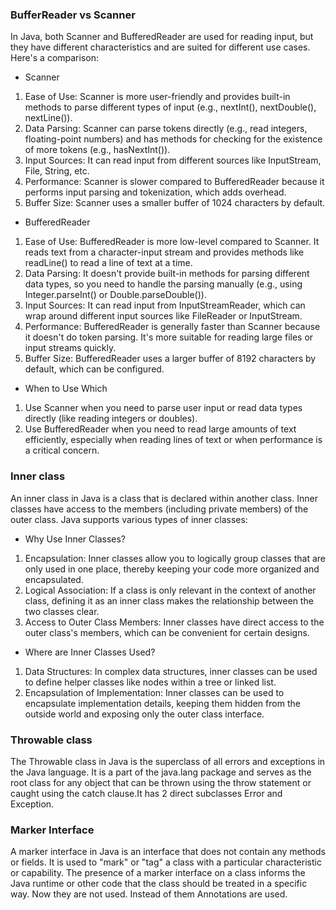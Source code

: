 ### BufferReader vs Scanner
In Java, both Scanner and BufferedReader are used for reading input, but they have different characteristics and are suited for different use cases. Here's a comparison:

- Scanner
1. Ease of Use: Scanner is more user-friendly and provides built-in methods to parse different types of input (e.g., nextInt(), nextDouble(), nextLine()).
2. Data Parsing: Scanner can parse tokens directly (e.g., read integers, floating-point numbers) and has methods for checking for the existence of more tokens (e.g., hasNextInt()).
3. Input Sources: It can read input from different sources like InputStream, File, String, etc.
4. Performance: Scanner is slower compared to BufferedReader because it performs input parsing and tokenization, which adds overhead.
5. Buffer Size: Scanner uses a smaller buffer of 1024 characters by default.
- BufferedReader
1. Ease of Use: BufferedReader is more low-level compared to Scanner. It reads text from a character-input stream and provides methods like readLine() to read a line of text at a time.
2. Data Parsing: It doesn't provide built-in methods for parsing different data types, so you need to handle the parsing manually (e.g., using Integer.parseInt() or Double.parseDouble()).
3. Input Sources: It can read input from InputStreamReader, which can wrap around different input sources like FileReader or InputStream.
4. Performance: BufferedReader is generally faster than Scanner because it doesn't do token parsing. It's more suitable for reading large files or input streams quickly.
5. Buffer Size: BufferedReader uses a larger buffer of 8192 characters by default, which can be configured.
- When to Use Which
1. Use Scanner when you need to parse user input or read data types directly (like reading integers or doubles).
2. Use BufferedReader when you need to read large amounts of text efficiently, especially when reading lines of text or when performance is a critical concern.
### Inner class
An inner class in Java is a class that is declared within another class. Inner classes have access to the members (including private members) of the outer class. Java supports various types of inner classes:


- Why Use Inner Classes?
1. Encapsulation: Inner classes allow you to logically group classes that are only used in one place, thereby keeping your code more organized and encapsulated.
2. Logical Association: If a class is only relevant in the context of another class, defining it as an inner class makes the relationship between the two classes clear.
3. Access to Outer Class Members: Inner classes have direct access to the outer class's members, which can be convenient for certain designs.
- Where are Inner Classes Used?
1. Data Structures: In complex data structures, inner classes can be used to define helper classes like nodes within a tree or linked list.
2. Encapsulation of Implementation: Inner classes can be used to encapsulate implementation details, keeping them hidden from the outside world and exposing only the outer class interface.
### Throwable class
The Throwable class in Java is the superclass of all errors and exceptions in the Java language. It is a part of the java.lang package and serves as the root class for any object that can be thrown using the throw statement or caught using the catch clause.It has 2 direct subclasses Error and Exception.

### Marker Interface
A marker interface in Java is an interface that does not contain any methods or fields. It is used to "mark" or "tag" a class with a particular characteristic or capability. The presence of a marker interface on a class informs the Java runtime or other code that the class should be treated in a specific way.
Now they are not used. Instead of them Annotations are used.